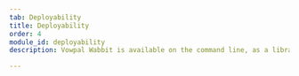 ```yaml
---
tab: Deployability
title: Deployability
order: 4
module_id: deployability
description: Vowpal Wabbit is available on the command line, as a library, as a daemon, and via the <a href="http://aka.ms/personalizer" target="_blank"> Microsoft Azure Cognitive Services Personalizer.

---
```

